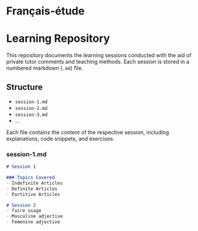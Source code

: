 # Français-étude

# Learning Repository

This repository documents the learning sessions conducted with the aid of private tutor comments and teaching methods. Each session is stored in a numbered markdown (`.md`) file.

## Structure

- `session-1.md`
- `session-2.md`
- `session-3.md`
- ...

Each file contains the content of the respective session, including explanations, code snippets, and exercises.


### session-1.md

```markdown
# Session 1

### Topics Covered
- Indefinite Articles
- Definite Articles
- Partitive Articles

# Session 2
- faire usage
- Masculine adjective
- Femenine adjective

